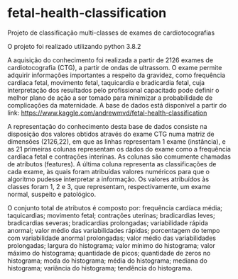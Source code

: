 # fetal-health-classification
Projeto de classificação multi-classes de exames de cardiotocografias

O projeto foi realizado utilizando python 3.8.2



A aquisição do conhecimento foi realizada a partir de 2126 exames de cardiotocografia (CTG),
a partir de ondas de ultrassom. O exame permite adquirir informações importantes a respeito da gravidez,
como frequência cardíaca fetal, movimento fetal, taquicardia e bradicardia fetal,
cuja interpretação dos resultados pelo profissional capacitado pode definir o melhor plano de ação
a ser tomado para minimizar a probabilidade de complicações da maternidade.
A base de dados está disponível a partir do link: https://www.kaggle.com/andrewmvd/fetal-health-classification



A representação do conhecimento desta base de dados consiste na disposição
dos valores obtidos através do exame CTG numa matriz de dimensões (2126,22), 
em que as linhas representam 1 exame (instância), e as 21 primeiras colunas 
representam os dados do exame como a frequência cardíaca fetal e contrações interinas. 
As colunas são comumente chamadas de atributos (features). A última coluna representa
as classificações de cada exame, às quais foram atribuídas valores numéricos para que 
o algoritmo pudesse interpretar a informação. Os valores atribuídos às classes foram 1, 2 e 3,
que representam, respectivamente, um exame normal, suspeito e patológico.



O conjunto total de atributos é composto por: frequência cardíaca média; 
taquicardias; movimento fetal; contrações uterinas; bradicardias leves; 
bradicardias severas; bradicardias prolongadas; variabilidade rápida anormal; 
valor médio das variabilidades rápidas; porcentagem do tempo com variabilidade anormal prolongadas; 
valor médio das variabilidades prolongadas; largura do histograma; valor mínimo do histograma; 
valor máximo do histograma; quantidade de picos; quantidade de zeros no histograma; moda do histograma; 
média do histograma; mediana do histograma; variância do histograma; tendência do histograma. 

